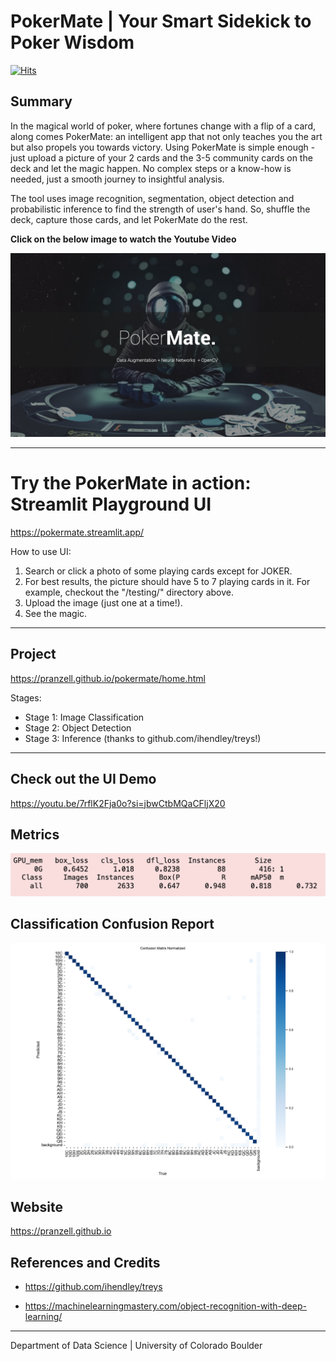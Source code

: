 # PokerMate | Your Smart Sidekick to Poker Wisdom

[![Hits](https://hits.seeyoufarm.com/api/count/incr/badge.svg?url=https%3A%2F%2Fgithub.com%2Fpranzell%2FPokerMate&count_bg=%2379C83D&title_bg=%231851E3&icon=asciinema.svg&icon_color=%23E7E7E7&title=Hits&edge_flat=false)](https://hits.seeyoufarm.com)

## Summary
In the magical world of poker, where fortunes change with a flip of a card, along comes PokerMate: an intelligent app that not only teaches you the art but also propels you towards victory. Using PokerMate is simple enough - just upload a picture of your 2 cards and the 3-5 community cards on the deck and let the magic happen. No complex steps or a know-how is needed, just a smooth journey to insightful analysis. 

The tool uses image recognition, segmentation, object detection and probabilistic inference to find the strength of user's hand. So, shuffle the deck, capture those cards, and let PokerMate do the rest.


**Click on the below image to watch the Youtube Video**

[![Link to my YouTube video!](https://github.com/pranzell/PokerMate/blob/72960a0c4690615aaf74c1be7dbaf3a5ea455a3f/PokerMate.png)](https://youtu.be/dBF5d8Cv15k?si=G4386bJuGCw3O5XZ)


---
# Try the PokerMate in action: Streamlit Playground UI
https://pokermate.streamlit.app/


How to use UI:

1. Search or click a photo of some playing cards except for JOKER.
2. For best results, the picture should have 5 to 7 playing cards in it. For example, checkout the "/testing/" directory above.
3. Upload the image (just one at a time!).
4. See the magic.
---


## Project
https://pranzell.github.io/pokermate/home.html


Stages:

-  Stage 1: Image Classification
-  Stage 2: Object Detection
-  Stage 3: Inference (thanks to github.com/ihendley/treys!)

---
## Check out the UI Demo
https://youtu.be/7rflK2Fja0o?si=jbwCtbMQaCFljX20


## Metrics
![Metrics](https://github.com/pranzell/PokerMate/blob/4721e13140b48d9b9f8d27e6dddb3a0c741b5f0c/output/final_model_2.png?raw=true)


## Classification Confusion Report
![ConfusionMatrix](https://github.com/pranzell/PokerMate/blob/8b338964c13147943399a57307a271eb3ee1341b/output/confusion_matrix_normalized.png?raw=true)


## Website
https://pranzell.github.io


## References and Credits
- https://github.com/ihendley/treys

- https://machinelearningmastery.com/object-recognition-with-deep-learning/

---

Department of Data Science | University of Colorado Boulder
